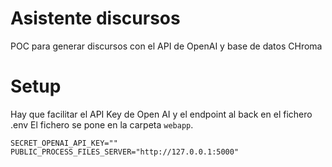 # Asistente discursos

POC para generar discursos con el API de OpenAI y base de datos CHroma

# Setup

Hay que facilitar el API Key de Open AI y el endpoint al back en el fichero .env
El fichero se pone en la carpeta `webapp`.

```
SECRET_OPENAI_API_KEY=""
PUBLIC_PROCESS_FILES_SERVER="http://127.0.0.1:5000"
```
